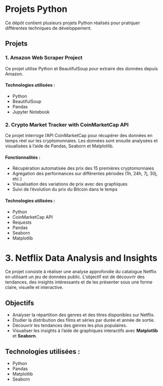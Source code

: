 # Projets Python

Ce dépôt contient plusieurs projets Python réalisés pour pratiquer différentes techniques de développement.

## Projets

### 1. Amazon Web Scraper Project
Ce projet utilise Python et BeautifulSoup pour extraire des données depuis Amazon.

#### Technologies utilisées :
- Python
- BeautifulSoup
- Pandas
- Jupyter Notebook

  
### 2. Crypto Market Tracker with CoinMarketCap API
Ce projet interroge l’API CoinMarketCap pour récupérer des données en temps réel sur les cryptomonnaies. Les données sont ensuite analysées et visualisées à l’aide de Pandas, Seaborn et Matplotlib.

#### Fonctionnalités :
- Récupération automatisée des prix des 15 premières cryptomonnaies
- Agrégation des performances sur différentes périodes (1h, 24h, 7j, 30j, etc.)
- Visualisation des variations de prix avec des graphiques
- Suivi de l’évolution du prix du Bitcoin dans le temps

#### Technologies utilisées :
- Python
- CoinMarketCap API
- Requests
- Pandas
- Seaborn
- Matplotlib

# 3. Netflix Data Analysis and Insights

Ce projet consiste à réaliser une analyse approfondie du catalogue Netflix en utilisant un jeu de données public. L'objectif est de découvrir des tendances, des insights intéressants et de les présenter sous une forme claire, visuelle et interactive.

## Objectifs

- Analyser la répartition des genres et des titres disponibles sur Netflix.
- Étudier la distribution des films et séries par durée et année de sortie.
- Découvrir les tendances des genres les plus populaires.
- Visualiser les insights à l’aide de graphiques interactifs avec **Matplotlib** et **Seaborn**.

## Technologies utilisées :

- Python
- Pandas
- Matplotlib
- Seaborn

